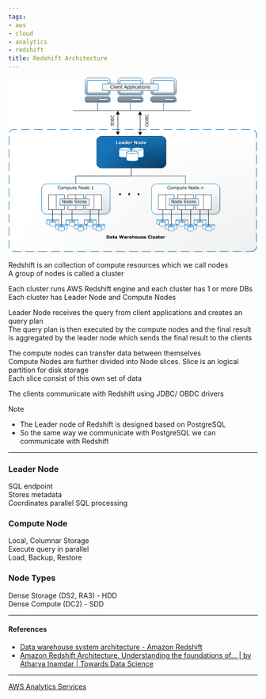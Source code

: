 ```yaml
---
tags:
- aws
- cloud
- analytics
- redshift
title: Redshift Architecture
---
```


![Redshift Architecture|500](../../images/redshift-architecture.png)

Redshift is an collection of compute resources which we call nodes  
A group of nodes is called a cluster

Each cluster runs AWS Redshift engine and each cluster has 1 or more DBs  
Each cluster has Leader Node and Compute Nodes

Leader Node receives the query from client applications and creates an query plan  
The query plan is then executed by the compute nodes and the final result is aggregated by the leader node which sends the final result to the clients

The compute nodes can transfer data between themselves  
Compute Nodes are further divided into Node slices. Slice is an logical partition for disk storage  
Each slice consist of this own set of data

The clients communicate with Redshift using JDBC/ OBDC drivers

 > [!NOTE]
 > * The Leader node of Redshift is designed based on PostgreSQL
 > * So the same way we communicate with PostgreSQL we can communicate with Redshift

---

### Leader Node

SQL endpoint  
Stores metadata  
Coordinates parallel SQL processing

### Compute Node

Local, Columnar Storage  
Execute query in parallel  
Load, Backup, Restore

### Node Types

Dense Storage (DS2, RA3) - HDD  
Dense Compute (DC2) - SDD

---

#### References

* [Data warehouse system architecture - Amazon Redshift](https://docs.aws.amazon.com/redshift/latest/dg/c_high_level_system_architecture.html)
* [Amazon Redshift Architecture. Understanding the foundations of… | by Atharva Inamdar | Towards Data Science](https://towardsdatascience.com/amazon-redshift-architecture-b674513eb996)

---

[AWS Analytics Services](../aws-analytics-services.md)